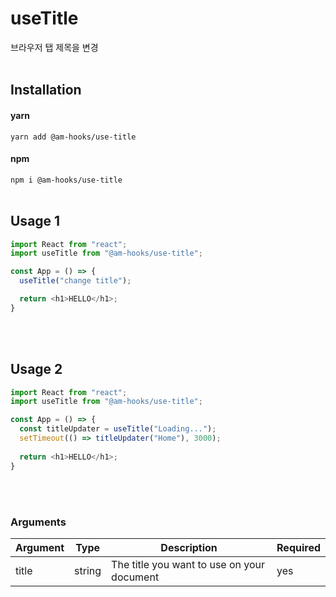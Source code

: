 # useTitle
브라우저 탭 제목을 변경 <br><br>

## Installation

#### yarn

`yarn add @am-hooks/use-title`

#### npm

`npm i @am-hooks/use-title` <br><br>


## Usage 1

```js
import React from "react";
import useTitle from "@am-hooks/use-title";

const App = () => {
  useTitle("change title");

  return <h1>HELLO</h1>;
}
```
<br><br>


## Usage 2

```js
import React from "react";
import useTitle from "@am-hooks/use-title";

const App = () => {
  const titleUpdater = useTitle("Loading...");
  setTimeout(() => titleUpdater("Home"), 3000);
  
  return <h1>HELLO</h1>;
}
```
<br><br>

### Arguments

| Argument | Type   | Description                                | Required |
| -------- | ------ | ------------------------------------------ | -------- |
| title    | string | The title you want to use on your document | yes      |

